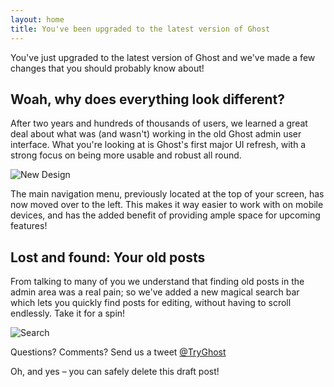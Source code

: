 ```yaml
---
layout: home
title: You've been upgraded to the latest version of Ghost
---
```


You've just upgraded to the latest version of Ghost and we've made a few changes that you should probably know about!

## Woah, why does everything look different?

After two years and hundreds of thousands of users, we learned a great deal about what was (and wasn't) working in the old Ghost admin user interface. What you're looking at is Ghost's first major UI refresh, with a strong focus on being more usable and robust all round.

![New Design](https://ghost.org/images/zelda.png)

The main navigation menu, previously located at the top of your screen, has now moved over to the left. This makes it way easier to work with on mobile devices, and has the added benefit of providing ample space for upcoming features!

## Lost and found: Your old posts

From talking to many of you we understand that finding old posts in the admin area was a real pain; so we've added a new magical search bar which lets you quickly find posts for editing, without having to scroll endlessly. Take it for a spin!

![Search](https://ghost.org/images/search.gif)

Questions? Comments? Send us a tweet [@TryGhost](https://twitter.com/tryghost)

Oh, and yes – you can safely delete this draft post!